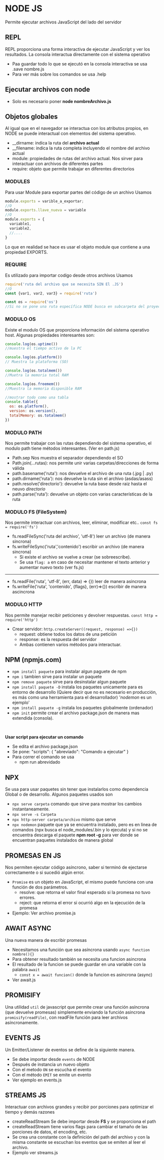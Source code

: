 # NODE JS

Permite ejecutar archivos JavaScript del lado del servidor

## REPL
REPL proporciona una forma interactiva de ejecutar JavaScript y ver los resultados.
La consola interactua directamente con el sistema operativo

* Paa guardar todo lo que se ejecutó en la consola interactiva se usa .save nombre.js
* Para ver más sobre los comandos se usa .help

## Ejecutar archivos con node
* Solo es necesario poner **node nombreArchivo.js**

## Objetos globales
Al igual que en el navegador se interactua con los atributos propios, en NODE se puede interactual con elementos del sistema operativo.
* __dirname: indica la ruta del **archivo actual**
* __filename: indica la ruta completa incluyendo el nombre del archivo actual
* module: propiedades de rutas del archivo actual. Nos sirver para interactuar con archivos de diferentes partes
* require: objeto que permite trabajar en diferentes directorios

### MODULES
Para usar Module para exportar partes del código de un archivo 
Usamos 

```js
module.exports = varible_a_exportar;
//O
module.exports.llave_nueva = variable
//O
module.exports = {
  variable1,
  variable2,
  //....
}
```
Lo que en realidad se hace es usar el objeto module que contiene a una propiedad EXPORTS.

### REQUIRE
Es utilizado para importar codigo desde otros archivos
Usamos
```js
require('ruta del archivo que se necesita SIN El .JS')
//O
const {var1, var2, var3} = require('ruta')

const os = require('os') 
//Si no se pone una ruta específica NODE busca en subcarpeta del proyecto o en los módulos propios de NODE 
```

### MODULO OS
Existe el modulo OS que proporciona información del sistema operativo host.
Algunas propiedades interesantes son:

```js
console.log(os.uptime()) 
//muestra el tiempo activo de la PC

console.log(os.platform())
// Muestra la plataforma (SO)

console.log(os.totalmem())
//Muetra la memoria total RAM

console.log(os.freemem())
//Muestra la memoria disponible RAM

//mostrar todo como una tabla
console.table({
  os: os.platform(),
  version: os.version(),
  totalMemory: os.totalmem()
})
```
### MODULO PATH
Nos permite trabajar con las rutas dependiendo del sistema operativo, el modulo path tiene métodos interesantes. (Ver en path.js)
* Path.sep Nos muestra el separador dependiendo el SO
* Path.join(...rutas): nos permite unir varias carpetas/direcciones de forma válida
* path.basename('ruta'): nos devuelve el archivo de una ruta (.jpg | .py)
* path.dirname('ruta'): nos devuelve la ruta sin el archivo (asdas/asass)
* path.resolve('directorio'): devuelve la ruta base desde raiz hasta el neuvo *directorio*
* path.parse('ruta'): devuelve un objeto con varias características de la ruta

### MODULO FS (FileSystem)
Nos permite interactuar con archivos, leer, eliminar, modificar etc..
`const fs = require('fs')`
* fs.readFileSync('ruta del archivo', 'utf-8') leer un archivo (de manera sincrona)
* fs.writeFileSync('ruta','contenido') escribir un archivo (de manera sincrona)
  - Si existe el archivo se vuelve a crear (se sobreescribe).
  - Se usa `flag: a` en caso de necesitar mantener el texto anterior y aumentar nuevo texto (ver fs.js)
<hr>

* fs.readFile('ruta', 'utf-8', (err, data) => {}) leer de manera asincrona
* fs.writeFile('ruta', 'contenido', {flags}, (err)=>{}) escribir de manera ascincrona

### MODULO HTTP
Nos permite manejar recibir peticiones y devolver respuestas.
`const http = require('http')`
* Crear servidor: `http.createServer((request, response) =>{})`
  - request: obtiene todos los datos de una petición
  - response: es la respuesta del servidor 
  - Ambas contienen varios métodos para interactuar.

## NPM (npmjs.com)
* `npm install paquete` para instalar algun paguete de npm
* `npm i` tambien sirve para instalar un paquete
* `npm remove paquete` sirve para desinstalar algun paquete
* `npm install paquete -D` instala los paquetes unicamente para es entorno de desarrollo (Quiere decir que no es necesario en producción, es más como una herramienta para el desarrollador) '_nodemon_ es un ejemplo'
* `npm install paquete -g` instala los paquetes globalmente (ordenador)
* `npm init` permite crear el archivo package.json de manera mas extendida (consola). 
<br>

**Usar script para ejecutar un comando**
* Se edita el archivo package.json
* Se pone: "scripts": { "abreviado": "Comando a ejecutar" }
* Para correr el comando se usa
  - npm run abrevidado

## NPX 
Se usa para usar paquetes sin tener que instalarlos como dependencia Global o de desarrollo. Algunos paquetes usados son
* `npx serve carpeta` comando que sirve para mostrar los cambios instantaneamente. 
* `npx serve -s Carpeta`
* `npx http-server carpeta/archivo` mismo que serve
* `npx nodemon` paquete que ya se encuentra instalado, pero es en linea de comandos (npx busca el node_modules/.bin y lo ejecuta) y si no se encuentra descarga el paquete
**npm root -g** para ver donde se encuentran paquetes instalados de manera global

## PROMESAS EN JS
Nos permiten ejecutar código asíncrono, saber si terminó de ejectarse correctamente o si sucedió algún error.
* `Promise` es un objeto en JavaScript, el mismo puede funciona con una función de dos parámetros.
  - resolve: que retorna el valor final esperado si la promesa no tuvo errores.
  - reject: que retorna el error si ocurrió algo en la ejecución de la promesa
* Ejemplo: Ver archivo promise.js

## AWAIT ASYNC
Una nueva manera de escribir promesas
* Necesitamos una función que sea asíncrona usando `async function nombre(){}`
* Para obtener resultado también se necesita una funcion asincrona
* El resultado de la funcion se puede guardar en una variable con la palabra `await`
  - `const x = await funcion()` donde la funcion es asincrona (async)
* Ver await.js

## PROMISIFY
Una utilidad `util` de javascript que permite crear una función asíncrona (que devuelve promesas) simplemente enviando la función asincrona `promisify(readFile)`, con readFile función para leer archivos asíncronamente.

## EVENTS JS
Un Emitter/Listener de eventos se define de la siguiente manera.
* Se debe importar desde `events` de NODE
* Después de instancia un nuevo objeto 
* Con el metodo `ON` se escucha el evento
* Con el método `EMIT` se emite un evento
* Ver ejemplo en events.js

## STREAMS JS
Interactuar con archivos grandes y recibir por porciones para optimizar el tiempo y demás razones
* createReadStream Se debe importar desde **FS** y se proporciona el path
* createReadStream tiene varios flags para cambiar el tamaño de las porciones de datos, el encoding, etc. 
* Se crea una constante con la definición del path del archivo y con la misma constante se escuchan los eventos que se emiten al leer el archivo.
* Ejemplo ver streams.js

